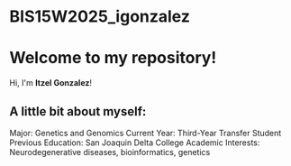 # BIS15W2025_igonzalez

# Welcome to my repository! 
Hi, I'm **Itzel Gonzalez**! 

## A little bit about myself:
Major: Genetics and Genomics
Current Year: Third-Year Transfer Student
Previous Education: San Joaquin Delta College
Academic Interests: Neurodegenerative diseases, bioinformatics, genetics


